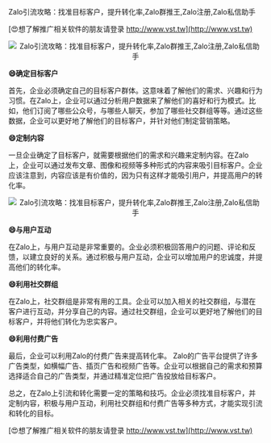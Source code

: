 Zalo引流攻略：找准目标客户，提升转化率,Zalo群推王,Zalo注册,Zalo私信助手

[😍想了解推广相关软件的朋友请登录 http://www.vst.tw](http://www.vst.tw)

 <center><img src="https://vst.tw/MP4/tuiguang/png/5.png" alt="Zalo引流攻略：找准目标客户，提升转化率,Zalo群推王,Zalo注册,Zalo私信助手"></center>

**😄确定目标客户**

首先，企业必须确定自己的目标客户群体。这意味着了解他们的需求、兴趣和行为习惯。在Zalo上，企业可以通过分析用户数据来了解他们的喜好和行为模式。比如，他们订阅了哪些公众号，与哪些人聊天，参加了哪些社交群组等等。通过这些数据，企业可以更好地了解他们的目标客户，并针对他们制定营销策略。

**😄定制内容**

一旦企业确定了目标客户，就需要根据他们的需求和兴趣来定制内容。在Zalo上，企业可以通过发布文章、图像和视频等多种形式的内容来吸引目标客户。企业应该注意到，内容应该是有价值的，因为只有这样才能吸引用户，并提高用户的转化率。

 <center><img src="https://vst.tw/MP4/tuiguang/png/7.png" alt="Zalo引流攻略：找准目标客户，提升转化率,Zalo群推王,Zalo注册,Zalo私信助手"></center>

**😄与用户互动**

在Zalo上，与用户互动是非常重要的。企业必须积极回答用户的问题、评论和反馈，以建立良好的关系。通过积极与用户互动，企业可以增加用户的忠诚度，并提高他们的转化率。

**😄利用社交群组**

在Zalo上，社交群组是非常有用的工具。企业可以加入相关的社交群组，与潜在客户进行互动，并分享自己的内容。通过社交群组，企业可以更好地了解他们的目标客户，并将他们转化为忠实客户。

**😄利用付费广告**

最后，企业可以利用Zalo的付费广告来提高转化率。 Zalo的广告平台提供了许多广告类型，如横幅广告、插页广告和视频广告等。企业可以根据自己的需求和预算选择适合自己的广告类型，并通过精准定位把广告投放给目标客户。

总之，在Zalo上引流和转化需要一定的策略和技巧。企业必须找准目标客户，并定制内容，积极与用户互动，利用社交群组和付费广告等多种方式，才能实现引流和转化的目标。

[😍想了解推广相关软件的朋友请登录 http://www.vst.tw](http://www.vst.tw)



